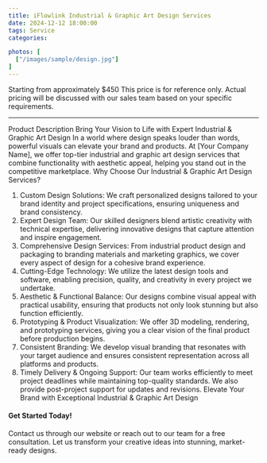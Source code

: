 ```yaml
---
title: iFlowlink Industrial & Graphic Art Design Services
date: 2024-12-12 18:00:00
tags: Service
categories: 

photos: [
  ["/images/sample/design.jpg"]
] 
---
```


Starting from approximately $450
This price is for reference only. Actual pricing will be discussed with our sales team based on your specific requirements.
<!--more-->

---

Product Description
Bring Your Vision to Life with Expert Industrial & Graphic Art Design
In a world where design speaks louder than words, powerful visuals can elevate your brand and products. At [Your Company Name], we offer top-tier industrial and graphic art design services that combine functionality with aesthetic appeal, helping you stand out in the competitive marketplace.
Why Choose Our Industrial & Graphic Art Design Services?
1. Custom Design Solutions:
We craft personalized designs tailored to your brand identity and project specifications, ensuring uniqueness and brand consistency.
2. Expert Design Team:
Our skilled designers blend artistic creativity with technical expertise, delivering innovative designs that capture attention and inspire engagement.
3. Comprehensive Design Services:
From industrial product design and packaging to branding materials and marketing graphics, we cover every aspect of design for a cohesive brand experience.
4. Cutting-Edge Technology:
We utilize the latest design tools and software, enabling precision, quality, and creativity in every project we undertake.
5. Aesthetic & Functional Balance:
Our designs combine visual appeal with practical usability, ensuring that products not only look stunning but also function efficiently.
6. Prototyping & Product Visualization:
We offer 3D modeling, rendering, and prototyping services, giving you a clear vision of the final product before production begins.
7. Consistent Branding:
We develop visual branding that resonates with your target audience and ensures consistent representation across all platforms and products.
8. Timely Delivery & Ongoing Support:
Our team works efficiently to meet project deadlines while maintaining top-quality standards. We also provide post-project support for updates and revisions.
Elevate Your Brand with Exceptional Industrial & Graphic Art Design

#### Get Started Today!
Contact us through our website or reach out to our team for a free consultation. Let us transform your creative ideas into stunning, market-ready designs.